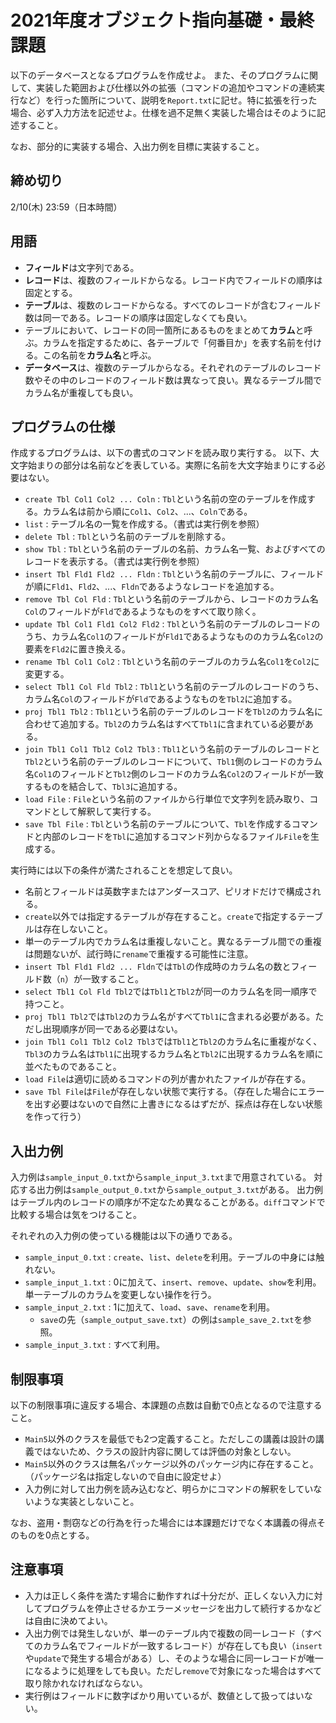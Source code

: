 # 2021年度オブジェクト指向基礎・最終課題

以下のデータベースとなるプログラムを作成せよ。
また、そのプログラムに関して、実装した範囲および仕様以外の拡張（コマンドの追加やコマンドの連続実行など）を行った箇所について、説明を`Report.txt`に記せ。特に拡張を行った場合、必ず入力方法を記述せよ。仕様を過不足無く実装した場合はそのように記述すること。

なお、部分的に実装する場合、入出力例を目標に実装すること。


## 締め切り
2/10(木) 23:59（日本時間）

## 用語

- **フィールド**は文字列である。
- **レコード**は、複数のフィールドからなる。レコード内でフィールドの順序は固定とする。
- **テーブル**は、複数のレコードからなる。すべてのレコードが含むフィールド数は同一である。レコードの順序は固定しなくても良い。
- テーブルにおいて、レコードの同一箇所にあるものをまとめて**カラム**と呼ぶ。カラムを指定するために、各テーブルで「何番目か」を表す名前を付ける。この名前を**カラム名**と呼ぶ。
- **データベース**は、複数のテーブルからなる。それぞれのテーブルのレコード数やその中のレコードのフィールド数は異なって良い。異なるテーブル間でカラム名が重複しても良い。


## プログラムの仕様

作成するプログラムは、以下の書式のコマンドを読み取り実行する。
以下、大文字始まりの部分は名前などを表している。実際に名前を大文字始まりにする必要はない。

- `create Tbl Col1 Col2 ... Coln` : `Tbl`という名前の空のテーブルを作成する。カラム名は前から順に`Col1`、`Col2`、...、`Coln`である。
- `list` : テーブル名の一覧を作成する。（書式は実行例を参照）
- `delete Tbl` : `Tbl`という名前のテーブルを削除する。
- `show Tbl` : `Tbl`という名前のテーブルの名前、カラム名一覧、およびすべてのレコードを表示する。（書式は実行例を参照）
- `insert Tbl Fld1 Fld2 ... Fldn` : `Tbl`という名前のテーブルに、フィールドが順に`Fld1`、`Fld2`、...、`Fldn`であるようなレコードを追加する。
- `remove Tbl Col Fld` : `Tbl`という名前のテーブルから、レコードのカラム名`Col`のフィールドが`Fld`であるようなものをすべて取り除く。
- `update Tbl Col1 Fld1 Col2 Fld2` : `Tbl`という名前のテーブルのレコードのうち、カラム名`Col1`のフィールドが`Fld1`であるようなもののカラム名`Col2`の要素を`Fld2`に置き換える。
- `rename Tbl Col1 Col2` : `Tbl`という名前のテーブルのカラム名`Col1`を`Col2`に変更する。
- `select Tbl1 Col Fld Tbl2` : `Tbl1`という名前のテーブルのレコードのうち、カラム名`Col`のフィールドが`Fld`であるようなものを`Tbl2`に追加する。
- `proj Tbl1 Tbl2` : `Tbl1`という名前のテーブルのレコードを`Tbl2`のカラム名に合わせて追加する。`Tbl2`のカラム名はすべて`Tbl1`に含まれている必要がある。
- `join Tbl1 Col1 Tbl2 Col2 Tbl3` : `Tbl1`という名前のテーブルのレコードと`Tbl2`という名前のテーブルのレコードについて、`Tbl1`側のレコードのカラム名`Col1`のフィールドと`Tbl2`側のレコードのカラム名`Col2`のフィールドが一致するものを結合して、`Tbl3`に追加する。
- `load File` : `File`という名前のファイルから行単位で文字列を読み取り、コマンドとして解釈して実行する。
- `save Tbl File` : `Tbl`という名前のテーブルについて、`Tbl`を作成するコマンドと内部のレコードを`Tbl`に追加するコマンド列からなるファイル`File`を生成する。

実行時には以下の条件が満たされることを想定して良い。
- 名前とフィールドは英数字またはアンダースコア、ピリオドだけで構成される。
- `create`以外では指定するテーブルが存在すること。`create`で指定するテーブルは存在しないこと。
- 単一のテーブル内でカラム名は重複しないこと。異なるテーブル間での重複は問題ないが、試行時に`rename`で重複する可能性に注意。
- `insert Tbl Fld1 Fld2 ... Fldn`では`Tbl`の作成時のカラム名の数とフィールド数（`n`）が一致すること。
- `select Tbl1 Col Fld Tbl2`では`Tbl1`と`Tbl2`が同一のカラム名を同一順序で持つこと。
- `proj Tbl1 Tbl2`では`Tbl2`のカラム名がすべて`Tbl1`に含まれる必要がある。ただし出現順序が同一である必要はない。
- `join Tbl1 Col1 Tbl2 Col2 Tbl3`では`Tbl1`と`Tbl2`のカラム名に重複がなく、`Tbl3`のカラム名は`Tbl1`に出現するカラム名と`Tbl2`に出現するカラム名を順に並べたものであること。
- `load File`は適切に読めるコマンドの列が書かれたファイルが存在する。
- `save Tbl File`は`File`が存在しない状態で実行する。（存在した場合にエラーを出す必要はないので自然に上書きになるはずだが、採点は存在しない状態を作って行う）


## 入出力例

入力例は`sample_input_0.txt`から`sample_input_3.txt`まで用意されている。
対応する出力例は`sample_output_0.txt`から`sample_output_3.txt`がある。
出力例はテーブル内のレコードの順序が不定なため異なることがある。`diff`コマンドで比較する場合は気をつけること。

それぞれの入力例の使っている機能は以下の通りである。

+ `sample_input_0.txt` : `create`、`list`、`delete`を利用。テーブルの中身には触れない。
+ `sample_input_1.txt` : 0に加えて、`insert`、`remove`、`update`、`show`を利用。単一テーブルのカラムを変更しない操作を行う。
+ `sample_input_2.txt` : 1に加えて、`load`、`save`、`rename`を利用。
	+ `save`の先（`sample_output_save.txt`）の例は`sample_save_2.txt`を参照。
+ `sample_input_3.txt` : すべて利用。


## 制限事項

以下の制限事項に違反する場合、本課題の点数は自動で0点となるので注意すること。

+ `Main5`以外のクラスを最低でも2つ定義すること。ただしこの講義は設計の講義ではないため、クラスの設計内容に関しては評価の対象としない。
+ `Main5`以外のクラスは無名パッケージ以外のパッケージ内に存在すること。（パッケージ名は指定しないので自由に設定せよ）
+ 入力例に対して出力例を読み込むなど、明らかにコマンドの解釈をしていないような実装としないこと。

なお、盗用・剽窃などの行為を行った場合には本課題だけでなく本講義の得点そのものを0点とする。


## 注意事項

+ 入力は正しく条件を満たす場合に動作すれば十分だが、正しくない入力に対してプログラムを停止させるかエラーメッセージを出力して続行するかなどは自由に決めてよい。
+ 入出力例では発生しないが、単一のテーブル内で複数の同一レコード（すべてのカラム名でフィールドが一致するレコード）が存在しても良い（`insert`や`update`で発生する場合がある）し、そのような場合に同一レコードが唯一になるように処理をしても良い。ただし`remove`で対象になった場合はすべて取り除かれなければならない。
+ 実行例はフィールドに数字ばかり用いているが、数値として扱ってはいない。
